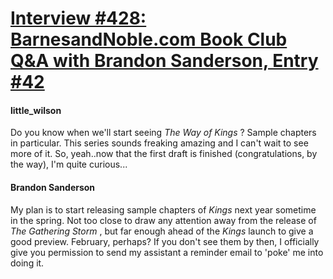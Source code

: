 # [Interview #428: BarnesandNoble.com Book Club Q&A with Brandon Sanderson, Entry #42](https://www.theoryland.com/intvmain.php?i=428#42)

#### little\_wilson

Do you know when we'll start seeing
*The Way of Kings*
? Sample chapters in particular. This series sounds freaking amazing and I can't wait to see more of it. So, yeah..now that the first draft is finished (congratulations, by the way), I'm quite curious...

#### Brandon Sanderson

My plan is to start releasing sample chapters of
*Kings*
next year sometime in the spring. Not too close to draw any attention away from the release of
*The Gathering Storm*
, but far enough ahead of the
*Kings*
launch to give a good preview. February, perhaps? If you don't see them by then, I officially give you permission to send my assistant a reminder email to 'poke' me into doing it.

